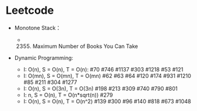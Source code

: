# Leetcode


* Monotone Stack：
  - 2355. Maximum Number of Books You Can Take
  
* Dynamic Programming:
  - I: O(n), S = O(n), T = O(n):
    #70
    #746
    #1137
    #303
    #1218
    #53
    #121
  - I: O(mn), S = O(mn), T = O(mn)
    #62
    #63
    #64
    #120
    #174
    #931
    #1210
    #85
    #211
    #304
    #1277
  - I: O(n), S = O(3n), T = O(3n)
    #198
    #213
    #309
    #740
    #790
    #801
  - I: n, S = O(n), T = O(n*sqrt(n))
    #279
  - I: O(n), S = O(n), T = O(n^2)
    #139
    #300
    #96
    #140
    #818
    #673
    #1048
